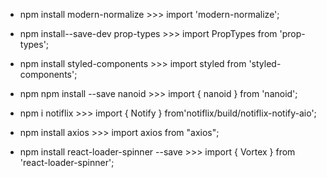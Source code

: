 - npm install modern-normalize >>> import 'modern-normalize';
- npm install--save-dev prop-types >>> import PropTypes from 'prop-types';
- npm install styled-components >>> import styled from 'styled-components';
- npm npm install --save nanoid >>> import { nanoid } from 'nanoid';
- npm i notiflix >>> import { Notify } from'notiflix/build/notiflix-notify-aio';
  <!-- Notify.init({
    width: '500px',
    fontSize: '25px',
    position: 'center-top',
    timeout: '2000',
    messageMaxLength: 150,
    distance: '20px',
    showOnlyTheLastOne: true,
    clickToClose: true,
    closeButton: true,
    opacity: 1,
    warning: {
      background: '#af3e86',
      textColor: '#fff',
      childClassName: 'notiflix-notify-warning',
      notiflixIconColor: 'rgba(0, 0, 0, 0.466)',
      fontAwesomeClassName: 'fas fa-exclamation-circle',
      fontAwesomeIconColor: 'rgba(0,0,0,1)',
      backOverlayColor: 'rgba(238,191,49,0.2)',
    },
  }); -->
    <!-- const notifyWarning = {
      width: '500px',
      fontSize: '25px',
      position: 'center-top',
      opacity: 0.7,
      timeout: 1500,
    }; -->
    <!-- const notifySuccess = {
        width: '500px',
        timeout: '5000',
        fontSize: '25px',
        position: 'center-top',
        opacity: 0.7,
    }; -->

- npm install axios >>> import axios from "axios";
- npm install react-loader-spinner --save >>> import { Vortex } from
  'react-loader-spinner';
  <!-- <MagnifyingGlass
    visible={true}
    height="80"
    width="80"
    ariaLabel="MagnifyingGlass-loading"
    wrapperStyle={{}}
    wrapperClass="MagnifyingGlass-wrapper"
    glassColor = '#c0efff'
    color = '#e15b64'
  /> -->
  <!-- <Vortex
    visible={true}
    height="80"
    width="80"
    ariaLabel="vortex-loading"
    wrapperStyle={{}}
    wrapperClass="vortex-wrapper"
    colors={['red', 'green', 'blue', 'yellow', 'orange', 'purple']}
  /> -->

